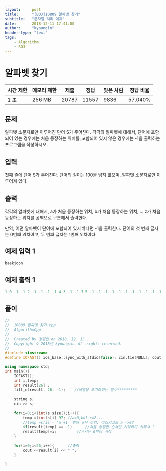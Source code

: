 ```yaml
---
layout:     post
title:      "[BOJ]10809 알파벳 찾기"
subtitle:   "문자열 처리 예제"
date:       2018-12-11 17:41:00
author:     "kyoungIn"
header-type: "text"
tags:
    - Algorithm
    - BOJ
---
```

# 알파벳 찾기 

| 시간 제한 | 메모리 제한 | 제출  | 정답  | 맞은 사람 | 정답 비율 |
| --------- | ----------- | ----- | ----- | --------- | --------- |
| 1 초      | 256 MB      | 20787 | 11557 | 9836      | 57.040%   |

## 문제

알파벳 소문자로만 이루어진 단어 S가 주어진다. 각각의 알파벳에 대해서, 단어에 포함되어 있는 경우에는 처음 등장하는 위치를, 포함되어 있지 않은 경우에는 -1을 출력하는 프로그램을 작성하시오.

## 입력

첫째 줄에 단어 S가 주어진다. 단어의 길이는 100을 넘지 않으며, 알파벳 소문자로만 이루어져 있다.

## 출력

각각의 알파벳에 대해서, a가 처음 등장하는 위치, b가 처음 등장하는 위치, ... z가 처음 등장하는 위치를 공백으로 구분해서 출력한다.

만약, 어떤 알파벳이 단어에 포함되어 있지 않다면 -1을 출력한다. 단어의 첫 번째 글자는 0번째 위치이고, 두 번째 글자는 1번째 위치이다.

## 예제 입력 1 

```c++
baekjoon
```

## 예제 출력 1 

```cpp
1 0 -1 -1 2 -1 -1 -1 -1 4 3 -1 -1 7 5 -1 -1 -1 -1 -1 -1 -1 -1 -1 -1 -1
```

## 풀이

```c++
//
//  10809_알파벳 찾기.cpp
//  AlgorithmCpp
//
//  Created by 정경인 on 2018. 12. 11..
//  Copyright © 2018년 kyoungin. All rights reserved.
//
#include <iostream>
#define IOFAST() ios_base::sync_with_stdio(false); cin.tie(NULL); cout.tie(NULL);

using namespace std;
int main(){
    IOFAST();
    int i,temp;
    int result[26] ;
    fill_n(result, 26, -1);    //배열을 초기화하는 함수*********
    
    string s;
    cin >> s;
    
    for(i=0;i<(int)s.size();i++){
        temp =(int)s[i]-97; //a=0,b=1,c=2....
        //temp =s[i] - 'a'+1  위와 같은 것임. 아스키코드 a ->97
        if(result[temp] == -1) 		//처음 등장한 순서만 기억하기 위해서 ! 
        result[temp]=i;			//순서는 0부터 시작 
    }
    
    for(i=0;i<26;i++){		//출력
        cout <<result[i] << " ";
    }
    
}
```

